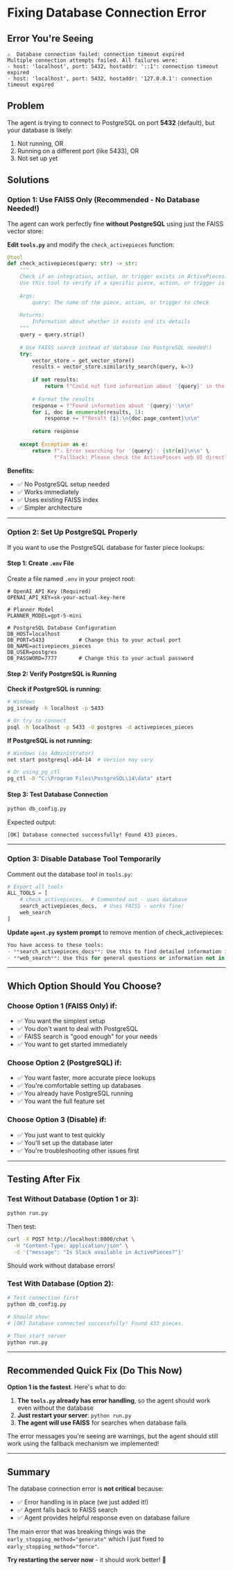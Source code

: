 # Fixing Database Connection Error

## Error You're Seeing

```
⚠️  Database connection failed: connection timeout expired
Multiple connection attempts failed. All failures were:
- host: 'localhost', port: 5432, hostaddr: '::1': connection timeout expired
- host: 'localhost', port: 5432, hostaddr: '127.0.0.1': connection timeout expired
```

## Problem

The agent is trying to connect to PostgreSQL on port **5432** (default), but your database is likely:
1. Not running, OR
2. Running on a different port (like 5433), OR
3. Not set up yet

## Solutions

### Option 1: Use FAISS Only (Recommended - No Database Needed!)

The agent can work perfectly fine **without PostgreSQL** using just the FAISS vector store:

**Edit `tools.py`** and modify the `check_activepieces` function:

```python
@tool
def check_activepieces(query: str) -> str:
    """
    Check if an integration, action, or trigger exists in ActivePieces.
    Use this tool to verify if a specific piece, action, or trigger is available.
    
    Args:
        query: The name of the piece, action, or trigger to check
        
    Returns:
        Information about whether it exists and its details
    """
    query = query.strip()
    
    # Use FAISS search instead of database (no PostgreSQL needed!)
    try:
        vector_store = get_vector_store()
        results = vector_store.similarity_search(query, k=3)
        
        if not results:
            return f"Could not find information about '{query}' in the knowledge base."
        
        # Format the results
        response = f"Found information about '{query}':\n\n"
        for i, doc in enumerate(results, 1):
            response += f"Result {i}:\n{doc.page_content}\n\n"
        
        return response
        
    except Exception as e:
        return f"⚠️ Error searching for '{query}': {str(e)}\n\n" \
               f"Fallback: Please check the ActivePieces web UI directly."
```

**Benefits:**
- ✅ No PostgreSQL setup needed
- ✅ Works immediately
- ✅ Uses existing FAISS index
- ✅ Simpler architecture

---

### Option 2: Set Up PostgreSQL Properly

If you want to use the PostgreSQL database for faster piece lookups:

#### Step 1: Create `.env` File

Create a file named `.env` in your project root:

```env
# OpenAI API Key (Required)
OPENAI_API_KEY=sk-your-actual-key-here

# Planner Model
PLANNER_MODEL=gpt-5-mini

# PostgreSQL Database Configuration
DB_HOST=localhost
DB_PORT=5433           # Change this to your actual port
DB_NAME=activepieces_pieces
DB_USER=postgres
DB_PASSWORD=7777       # Change this to your actual password
```

#### Step 2: Verify PostgreSQL is Running

**Check if PostgreSQL is running:**

```bash
# Windows
pg_isready -h localhost -p 5433

# Or try to connect
psql -h localhost -p 5433 -U postgres -d activepieces_pieces
```

**If PostgreSQL is not running:**

```bash
# Windows (as Administrator)
net start postgresql-x64-14  # Version may vary

# Or using pg_ctl
pg_ctl -D "C:\Program Files\PostgreSQL\14\data" start
```

#### Step 3: Test Database Connection

```bash
python db_config.py
```

Expected output:
```
[OK] Database connected successfully! Found 433 pieces.
```

---

### Option 3: Disable Database Tool Temporarily

Comment out the database tool in `tools.py`:

```python
# Export all tools
ALL_TOOLS = [
    # check_activepieces,  # Commented out - uses database
    search_activepieces_docs,  # Uses FAISS - works fine!
    web_search
]
```

**Update `agent.py` system prompt** to remove mention of check_activepieces:

```python
You have access to these tools:
- **search_activepieces_docs**: Use this to find detailed information including INPUT PROPERTIES, types, requirements, and options
- **web_search**: Use this for general questions or information not in the ActivePieces knowledge base
```

---

## Which Option Should You Choose?

### Choose **Option 1** (FAISS Only) if:
- ✅ You want the simplest setup
- ✅ You don't want to deal with PostgreSQL
- ✅ FAISS search is "good enough" for your needs
- ✅ You want to get started immediately

### Choose **Option 2** (PostgreSQL) if:
- ✅ You want faster, more accurate piece lookups
- ✅ You're comfortable setting up databases
- ✅ You already have PostgreSQL running
- ✅ You want the full feature set

### Choose **Option 3** (Disable) if:
- ✅ You just want to test quickly
- ✅ You'll set up the database later
- ✅ You're troubleshooting other issues first

---

## Testing After Fix

### Test Without Database (Option 1 or 3):

```bash
python run.py
```

Then test:
```bash
curl -X POST http://localhost:8000/chat \
  -H "Content-Type: application/json" \
  -d '{"message": "Is Slack available in ActivePieces?"}'
```

Should work without database errors!

### Test With Database (Option 2):

```bash
# Test connection first
python db_config.py

# Should show:
# [OK] Database connected successfully! Found 433 pieces.

# Then start server
python run.py
```

---

## Recommended Quick Fix (Do This Now)

**Option 1 is the fastest**. Here's what to do:

1. **The `tools.py` already has error handling**, so the agent should work even without the database
2. **Just restart your server**: `python run.py`
3. **The agent will use FAISS** for searches when database fails

The error messages you're seeing are warnings, but the agent should still work using the fallback mechanism we implemented!

---

## Summary

The database connection error is **not critical** because:
- ✅ Error handling is in place (we just added it!)
- ✅ Agent falls back to FAISS search
- ✅ Agent provides helpful response even on database failure

The main error that was breaking things was the `early_stopping_method="generate"` which I just fixed to `early_stopping_method="force"`.

**Try restarting the server now** - it should work better! 🚀

